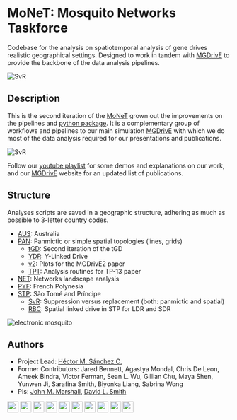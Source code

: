 # MoNeT: Mosquito Networks Taskforce

Codebase for the analysis on spatiotemporal analysis of gene drives realistic geographical settings. Designed to work in tandem with [MGDrivE](https://marshalllab.github.io/MGDrivE/) to provide the backbone of the data analysis pipelines.

![SvR](https://chipdelmal.github.io/MGDrivE_Presentations/MMC2020/img/modelDiagram.png)

## Description

This is the second iteration of the [MoNeT](https://github.com/Chipdelmal/MoNeT) grown out the improvements  on the pipelines and [python package](https://github.com/Chipdelmal/MoNeT_MGDrivE). It is a complementary group of workflows and pipelines to our main simulation [MGDrivE](https://marshalllab.github.io/MGDrivE/) with which we do most of the data analysis required for our presentations and publications.

![SvR](https://chipdelmal.github.io/MGDrivE_Presentations/MMC2020/img/01.png)

Follow our [youtube playlist](https://www.youtube.com/watch?v=sZXuUtToszw&list=PLRzY6w7pvIWqFJi94ZfhPkSVnazlUylpN) for some demos and explanations on our work, and our [MGDrivE](https://marshalllab.github.io/MGDrivE/) website for an updated list of publications.



## Structure

Analyses scripts are saved in a geographic structure, adhering as much as possible to 3-letter country codes.

* [AUS](./AUS): Australia
* [PAN](./PAN): Panmictic or simple spatial topologies (lines, grids)
  * [tGD](./PAN/tGD): Second iteration of the tGD
  * [YDR](./PAN/YDR): Y-Linked Drive
  * [v2](./PAN/v2): Plots for the MGDrivE2 paper
  * [TPT](./PAN/TPT): Analysis routines for TP-13 paper
* [NET](./NET): Networks landscape analysis
* [PYF](./PYF): French Polynesia 
* [STP](./STP): São Tomé and Príncipe
  * [SvR](./STP/SvR): Suppression versus replacement (both: panmictic and spatial)
  * [RBC](./STP/RBC): Spatial linked drive in STP for LDR and SDR

![electronic mosquito](https://chipdelmal.github.io/MGDrivE_Presentations/MMC2020/img/mosquito.png)

## Authors

* Project Lead: [Héctor M. Sánchez C.](https://www.researchgate.net/profile/Hector_Sanchez_Castellanos)
* Former Contributors: Jared Bennett, Agastya Mondal, Chris De Leon, Ameek Bindra, Víctor Ferman, Sean L. Wu, Gillian Chu, Maya Shen, Yunwen Ji, Sarafina Smith, Biyonka Liang, Sabrina Wong
* PIs: [John M. Marshall](https://www.researchgate.net/profile/John_Marshall8), [David L. Smith](http://www.healthdata.org/about/david-smith)


<img src="https://chipdelmal.github.io/MGDrivE_Presentations/MMC2020/img/Logos/berkeley.jpg" height="25px"> <img src="https://chipdelmal.github.io/MGDrivE_Presentations/MMC2020/img/Logos/ihme.png" height="25px"> <img src="https://chipdelmal.github.io/MGDrivE_Presentations/MMC2020/img/Logos/UCD.jpg" height="25px"> <img src="https://chipdelmal.github.io/MGDrivE_Presentations/MMC2020/img/Logos/uci-stacked.png" height="25px"> <img src="https://chipdelmal.github.io/MGDrivE_Presentations/MMC2020/img/Logos/UCSD.jpg" height="25px"> <img src="https://chipdelmal.github.io/MGDrivE_Presentations/MMC2020/img/Logos/itesm.png" height="25px"> <img src="https://chipdelmal.github.io/MGDrivE_Presentations/MMC2020/img/Logos/nvidia.jpg" height="25px"> <img src="https://chipdelmal.github.io/MGDrivE_Presentations/MMC2020/img/Logos/tigs.png" height="25px"> <img src="https://chipdelmal.github.io/MGDrivE_Presentations/MMC2020/img/Logos/IGI.png" height="25px"> <img src="https://chipdelmal.github.io/MGDrivE_Presentations/MMC2020/img/Logos/DARPA.jpg" height="25px">


